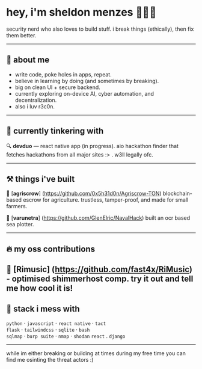 # hey, i'm sheldon menzes 👩🏻‍💻

security nerd who also loves to build stuff. i break things (ethically), then fix them better.

---

## 🧠 about me

- write code, poke holes in apps, repeat.
- believe in learning by doing (and sometimes by breaking).
- big on clean UI + secure backend.
- currently exploring on-device AI, cyber automation, and decentralization.
- also i luv r3c0n.
---

## 💎 currently tinkering with

🔍 **devduo** — react native app (in progress). aio hackathon finder that fetches hackathons from all major sites :> . w3ll legally ofc.    

---
## ⚒️ things i've built

🚜 [**agriscrow**] (https://github.com/0x5h31d0n/Agriscrow-TON) blockchain-based escrow for agriculture. trustless, tamper-proof, and made for small farmers.  

🌊 [**varunetra**] (https://github.com/GlenElric/NavalHack) built an ocr based sea plotter.  

---
## 🔥 my oss contributions
🎵 [**Rimusic**] (https://github.com/fast4x/RiMusic) - optimised shimmerhost comp. try it out and tell me how cool it is!
---
## 🔧 stack i mess with

`python` · `javascript` · `react native` · `tact`  
`flask` · `tailwindcss` · `sqlite` · `bash`  
`sqlmap` · `burp suite` · `nmap` · `shodan`
`react` . `django`

---
while im either breaking or building at times during my free time you can find me osinting the threat actors :)
